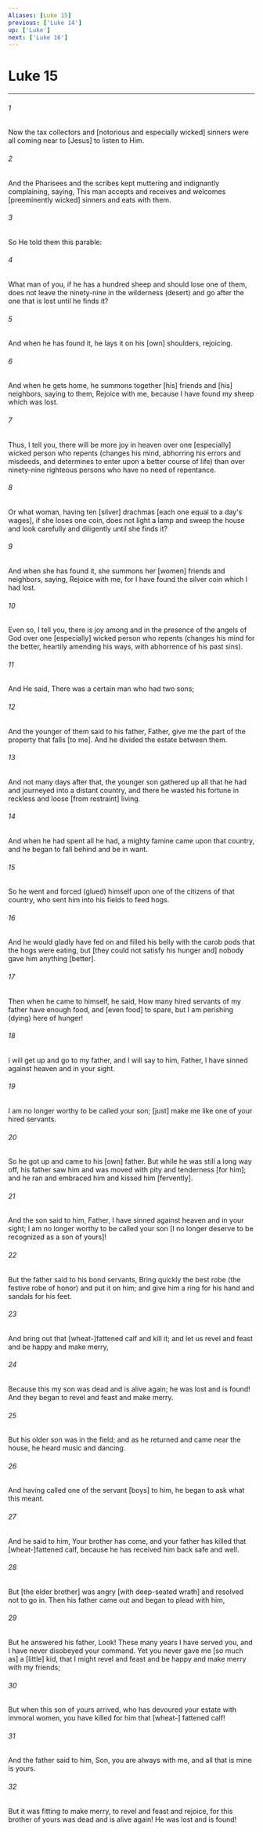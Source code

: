 ```yaml
---
Aliases: [Luke 15]
previous: ['Luke 14']
up: ['Luke']
next: ['Luke 16']
---
```

# Luke 15

***


###### 1 


Now the tax collectors and [notorious and especially wicked] sinners were all coming near to [Jesus] to listen to Him. 


###### 2 


And the Pharisees and the scribes kept muttering and indignantly complaining, saying, This man accepts and receives and welcomes [preeminently wicked] sinners and eats with them. 


###### 3 


So He told them this parable: 


###### 4 


What man of you, if he has a hundred sheep and should lose one of them, does not leave the ninety-nine in the wilderness (desert) and go after the one that is lost until he finds it? 


###### 5 


And when he has found it, he lays it on his [own] shoulders, rejoicing. 


###### 6 


And when he gets home, he summons together [his] friends and [his] neighbors, saying to them, Rejoice with me, because I have found my sheep which was lost. 


###### 7 


Thus, I tell you, there will be more joy in heaven over one [especially] wicked person who repents (changes his mind, abhorring his errors and misdeeds, and determines to enter upon a better course of life) than over ninety-nine righteous persons who have no need of repentance. 


###### 8 


Or what woman, having ten [silver] drachmas [each one equal to a day's wages], if she loses one coin, does not light a lamp and sweep the house and look carefully and diligently until she finds it? 


###### 9 


And when she has found it, she summons her [women] friends and neighbors, saying, Rejoice with me, for I have found the silver coin which I had lost. 


###### 10 


Even so, I tell you, there is joy among and in the presence of the angels of God over one [especially] wicked person who repents (changes his mind for the better, heartily amending his ways, with abhorrence of his past sins). 


###### 11 


And He said, There was a certain man who had two sons; 


###### 12 


And the younger of them said to his father, Father, give me the part of the property that falls [to me]. And he divided the estate between them. 


###### 13 


And not many days after that, the younger son gathered up all that he had and journeyed into a distant country, and there he wasted his fortune in reckless and loose [from restraint] living. 


###### 14 


And when he had spent all he had, a mighty famine came upon that country, and he began to fall behind and be in want. 


###### 15 


So he went and forced (glued) himself upon one of the citizens of that country, who sent him into his fields to feed hogs. 


###### 16 


And he would gladly have fed on and filled his belly with the carob pods that the hogs were eating, but [they could not satisfy his hunger and] nobody gave him anything [better]. 


###### 17 


Then when he came to himself, he said, How many hired servants of my father have enough food, and [even food] to spare, but I am perishing (dying) here of hunger! 


###### 18 


I will get up and go to my father, and I will say to him, Father, I have sinned against heaven and in your sight. 


###### 19 


I am no longer worthy to be called your son; [just] make me like one of your hired servants. 


###### 20 


So he got up and came to his [own] father. But while he was still a long way off, his father saw him and was moved with pity and tenderness [for him]; and he ran and embraced him and kissed him [fervently]. 


###### 21 


And the son said to him, Father, I have sinned against heaven and in your sight; I am no longer worthy to be called your son [I no longer deserve to be recognized as a son of yours]! 


###### 22 


But the father said to his bond servants, Bring quickly the best robe (the festive robe of honor) and put it on him; and give him a ring for his hand and sandals for his feet. 


###### 23 


And bring out that [wheat-]fattened calf and kill it; and let us revel and feast and be happy and make merry, 


###### 24 


Because this my son was dead and is alive again; he was lost and is found! And they began to revel and feast and make merry. 


###### 25 


But his older son was in the field; and as he returned and came near the house, he heard music and dancing. 


###### 26 


And having called one of the servant [boys] to him, he began to ask what this meant. 


###### 27 


And he said to him, Your brother has come, and your father has killed that [wheat-]fattened calf, because he has received him back safe and well. 


###### 28 


But [the elder brother] was angry [with deep-seated wrath] and resolved not to go in. Then his father came out and began to plead with him, 


###### 29 


But he answered his father, Look! These many years I have served you, and I have never disobeyed your command. Yet you never gave me [so much as] a [little] kid, that I might revel and feast and be happy and make merry with my friends; 


###### 30 


But when this son of yours arrived, who has devoured your estate with immoral women, you have killed for him that [wheat-] fattened calf! 


###### 31 


And the father said to him, Son, you are always with me, and all that is mine is yours. 


###### 32 


But it was fitting to make merry, to revel and feast and rejoice, for this brother of yours was dead and is alive again! He was lost and is found!

